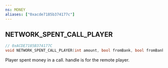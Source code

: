 ```yaml
---
ns: MONEY
aliases: ["0xacde7185b374177c"]
---
```

## NETWORK_SPENT_CALL_PLAYER

```c
// 0xACDE7185B374177C
void NETWORK_SPENT_CALL_PLAYER(int amount, bool fromBank, bool fromBankAndWallet);
```

Player spent money in a call. handle is for the remote player.

